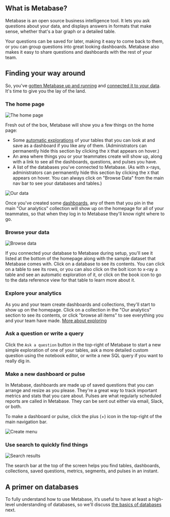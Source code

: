 ## What is Metabase?

Metabase is an open source business intelligence tool. It lets you ask questions about your data, and displays answers in formats that make sense, whether that's a bar graph or a detailed table.

Your questions can be saved for later, making it easy to come back to them, or you can group questions into great looking dashboards. Metabase also makes it easy to share questions and dashboards with the rest of your team.

## Finding your way around

So, you've [gotten Metabase up and running](../operations-guide/start.md) and [connected it to your data](../administration-guide/01-managing-databases.md). It's time to give you the lay of the land.

### The home page

![The home page](../images/EmptyHomepage.png)

Fresh out of the box, Metabase will show you a few things on the home page:

- Some [automatic explorations](/docs/users-guide/14-x-rays.md) of your tables that you can look at and save as a dashboard if you like any of them. (Administrators can permanently hide this section by clicking the `X` that appears on hover.)
- An area where things you or your teammates create will show up, along with a link to see all the dashboards, questions, and pulses you have.
- A list of the databases you've connected to Metabase. (As with x-rays, administrators can permanently hide this section by clicking the `X` that appears on hover. You can always click on "Browse Data" from the main nav bar to see your databases and tables.)

![Our data](/docs/users-guide/images/our-data.png)

Once you've created some [dashboards](/docs/users-guide/07-dashboards.md), any of them that you pin in the main "Our analytics" collection will show up on the homepage for all of your teammates, so that when they log in to Metabase they'll know right where to go.

### Browse your data

![Browse data](/docs/users-guide/images/browse-data.png)

If you connected your database to Metabase during setup, you'll see it listed at the bottom of the homepage along with the sample dataset that Metabase comes with. Click on a database to see its contents. You can click on a table to see its rows, or you can also click on the bolt icon to x-ray a table and see an automatic exploration of it, or click on the book icon to go to the data reference view for that table to learn more about it.

### Explore your analytics

As you and your team create dashboards and collections, they'll start to show up on the homepage. Click on a collection in the "Our analytics" section to see its contents, or click "browse all items" to see everything you and your team have made. [More about exploring](/docs/users-guide/03-basic-exploration.md)

### Ask a question or write a query

Click the `Ask a question` button in the top-right of Metabase to start a new simple exploration of one of your tables, ask a more detailed custom question using the notebook editor, or write a new SQL query if you want to really dig in.

### Make a new dashboard or pulse

In Metabase, dashboards are made up of saved questions that you can arrange and resize as you please. They're a great way to track important metrics and stats that you care about. Pulses are what regularly scheduled reports are called in Metabase. They can be sent out either via email, Slack, or both.

To make a dashboard or pulse, click the plus (+) icon in the top-right of the main navigation bar.

![Create menu](/docs/users-guide/images/create-menu.png)

### Use search to quickly find things

![Search results](/docs/users-guide/images/sharing-answers/search-results.gif)

The search bar at the top of the screen helps you find tables, dashboards, collections, saved questions, metrics, segments, and pulses in an instant. 

## A primer on databases

To fully understand how to use Metabase, it’s useful to have at least a high-level understanding of databases, so we'll discuss [the basics of databases](/docs/users-guide/02-database-basics.md) next.
